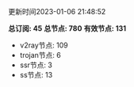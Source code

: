 更新时间2023-01-06 21:48:52

**总订阅: 45**
**总节点: 780**
**有效节点: 131**
- v2ray节点: 109
- trojan节点: 6
- ssr节点: 3
- ss节点: 13
